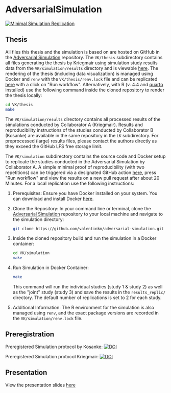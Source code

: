 # AdversarialSimulation

[![Minimal Simulation Replication](https://github.com/valentinkm/AdversarialSimulation/actions/workflows/simulation.yml/badge.svg)](https://github.com/valentinkm/AdversarialSimulation/actions/workflows/simulation.yml)


## Thesis

All files this thesis and the simulation is based on are hosted on GitHub in the [Adversarial Simulation](https://github.com/valentinkm/AdversarialSimulation) repository.
The `VK/thesis` subdirectory contains all files generating the thesis by Kriegmair using simulation study results data from the `VK/simulation/results` directory and is viewable [here](https://valentinkm.github.io/AdversarialSimulation/thesis/thesis.pdf). The rendering of the thesis (including data visualization) is managed using Docker and `renv` with the `VK/thesis/renv.lock` file and can be replicated [here](https://github.com/valentinkm/AdversarialSimulation/actions/workflows/publish-thesis.yml) with a click on "Run workflow". Alternatively, with R (v. 4.4 and [quarto](https://quarto.org/docs/get-started/) installed) use the following command inside the cloned repository to render the thesis locally:

```bash
cd VK/thesis
make
```

The `VK/simulation/results` directory contains all processed results of the simulations conducted by Collaborator A (Kriegmair). Results and reproducibility instructions of the studies conducted by Collaborator B (Kosanke) are available in the same repository in the `LK` subdirectory. For preprocessed (large) results files, please contact the authors directly as they exceed the GitHub LFS free storage limit.

The `VK/simulation` subdirectory contains the source code and Docker setup to replicate the studies conducted in the Adversarial Simulation by Collaborator A. A simple minimal proof of reproducibility (with two repetitions) can be triggered via a designated GitHub action [here](https://github.com/valentinkm/AdversarialSimulation/actions/workflows/simulation.yml), press "Run workflow" and view the results on a new pull request after about 20 Minutes. For a local replication use the following instructions:

1. Prerequisites: Ensure you have Docker installed on your system. You can download and install Docker [here](https://www.docker.com/get-started).

2. Clone the Repository: In your command line or terminal, clone the [Adversarial Simulation](https://github.com/valentinkm/AdversarialSimulation) repository to your local machine and navigate to the simulation directory:

    ```bash
    git clone https://github.com/valentinkm/adversarial-simulation.git
    ```
3. Inside the cloned repository build and run the simulation in a Docker container:

    ```bash
    cd VK/simulation
    make
    ```

4. Run Simulation in Docker Container:

    ```bash
    make
    ```
    This command will run the individual studies (study 1 & study 2) as well as the "joint" study (study 3) and save the results in the `results_replic/` directory. The default number of replications is set to 2 for each study. 

5. Additional Information: The R environment for the simulation is also managed using `renv`, and the exact package versions are recorded in the `VK/simulation/renv.lock` file.

## Preregistration

Preregistered Simulation protocol by Kosanke: [![DOI](https://zenodo.org/badge/754060177.svg)](https://zenodo.org/doi/10.5281/zenodo.10792671)

Preregistered Simulation protocol Kriegmair: [![DOI](https://zenodo.org/badge/DOI/10.5281/zenodo.11458547.svg)](https://doi.org/10.5281/zenodo.11458547)

## Presentation

View the presentation slides [here](https://valentinkm.github.io/AdversarialSimulation/presentation/LIP_presentation.html#/title-slide)
